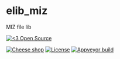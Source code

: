 elib_miz
====

MIZ file lib

[![<3 Open Source](https://badges.frapsoft.com/os/v3/open-source-200x33.png?v=103)](https://github.com/ellerbrock/open-source-badges/)

[![Cheese shop](https://img.shields.io/pypi/status/elib_miz.svg)](https://pypi.python.org/pypi/elib_miz/)
[![License](https://img.shields.io/github/license/etcher-be/elib_miz.svg)](https://github.com/etcher-be/elib_miz/blob/master/LICENSE)
[![Appveyor build](https://img.shields.io/appveyor/ci/132nd-etcher/elib_miz/master.svg?label=master)](https://ci.appveyor.com/project/132nd-etcher/elib_miz)
